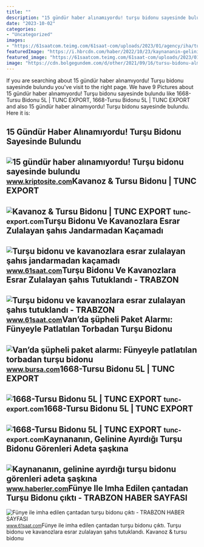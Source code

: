 ```yaml
---
title: ""
description: "15 gündür haber alınamıyordu! turşu bidonu sayesinde bulundu"
date: "2023-10-02"
categories:
- "Uncategorized"
images:
- "https://61saatcom.teimg.com/61saat-com/uploads/2023/01/agency/iha/tursu-bidonu-ve-kavanozlara-esrar-zulalayan-sahis-jandarmadan-kacamadi.jpg"
featuredImage: "https://i.hbrcdn.com/haber/2022/10/23/kaynananin-gelinine-ayirdigi-tursu-bidonu-15379525_9919_amp.jpg"
featured_image: "https://61saatcom.teimg.com/61saat-com/uploads/2023/01/agency/iha/funye-ile-imha-edilen-cantadan-tursu-bidonu-cikti.jpg"
image: "https://cdn.bolgegundem.com/d/other/2021/09/16/tursu-bidonu-almak-icin-indigi-bodrumda-komsu-4-14397653-amp.jpg"
---
```


If you are searching about 15 gündür haber alınamıyordu! Turşu bidonu sayesinde bulundu you've visit to the right page. We have 9 Pictures about 15 gündür haber alınamıyordu! Turşu bidonu sayesinde bulundu like 1668-Tursu Bidonu 5L | TUNC EXPORT, 1668-Tursu Bidonu 5L | TUNC EXPORT and also 15 gündür haber alınamıyordu! Turşu bidonu sayesinde bulundu. Here it is:

15 Gündür Haber Alınamıyordu! Turşu Bidonu Sayesinde Bulundu
------------------------------------------------------------

 ![15 gündür haber alınamıyordu! Turşu bidonu sayesinde bulundu](https://cdn.bolgegundem.com/d/other/2021/09/16/tursu-bidonu-almak-icin-indigi-bodrumda-komsu-4-14397653-amp.jpg) <small>www.kriptosite.com</small>Kavanoz &amp; Tursu Bidonu | TUNC EXPORT
----------------------------------------

 ![Kavanoz & Tursu Bidonu | TUNC EXPORT](https://tunc-export.com/media/image/d6/5d/0b/tursu-bidonu-8l-883-8693357064362_200x200@2x.jpg) <small>tunc-export.com</small>Turşu Bidonu Ve Kavanozlara Esrar Zulalayan şahıs Jandarmadan Kaçamadı
----------------------------------------------------------------------

 ![Turşu bidonu ve kavanozlara esrar zulalayan şahıs jandarmadan kaçamadı](https://61saatcom.teimg.com/61saat-com/uploads/2023/01/agency/iha/tursu-bidonu-ve-kavanozlara-esrar-zulalayan-sahis-jandarmadan-kacamadi.jpg) <small>www.61saat.com</small>Turşu Bidonu Ve Kavanozlara Esrar Zulalayan şahıs Tutuklandı - TRABZON
----------------------------------------------------------------------

 ![Turşu bidonu ve kavanozlara esrar zulalayan şahıs tutuklandı - TRABZON](https://61saatcom.teimg.com/61saat-com/uploads/2023/01/agency/iha/tursu-bidonu-ve-kavanozlara-esrar-zulalayan-sahis-tutuklandi.jpg) <small>www.61saat.com</small>Van’da şüpheli Paket Alarmı: Fünyeyle Patlatılan Torbadan Turşu Bidonu
----------------------------------------------------------------------

 ![Van’da şüpheli paket alarmı: Fünyeyle patlatılan torbadan turşu bidonu](https://www.bursa.com/files/uploads/news/default/van-da-supheli-paket-alarmi-funyeyle-patlatilan-torbadan-tursu-bidonu-ve-kislik-sebze-cikti-85970.webp?t=1696886921) <small>www.bursa.com</small>1668-Tursu Bidonu 5L | TUNC EXPORT
----------------------------------

 ![1668-Tursu Bidonu 5L | TUNC EXPORT](https://tunc-export.com/media/image/c5/48/70/tursu-bidonu-5l-881-8693357064355_600x600.jpg) <small>tunc-export.com</small>1668-Tursu Bidonu 5L | TUNC EXPORT
----------------------------------

 ![1668-Tursu Bidonu 5L | TUNC EXPORT](https://tunc-export.com/media/image/ef/3c/5f/tursu-bidonu-5l-921-8693357064355_600x600.jpg) <small>tunc-export.com</small>Kaynananın, Gelinine Ayırdığı Turşu Bidonu Görenleri Adeta şaşkına
------------------------------------------------------------------

 ![Kaynananın, gelinine ayırdığı turşu bidonu görenleri adeta şaşkına](https://i.hbrcdn.com/haber/2022/10/23/kaynananin-gelinine-ayirdigi-tursu-bidonu-15379525_9919_amp.jpg) <small>www.haberler.com</small>Fünye Ile Imha Edilen çantadan Turşu Bidonu çıktı - TRABZON HABER SAYFASI
-------------------------------------------------------------------------

 ![Fünye ile imha edilen çantadan turşu bidonu çıktı - TRABZON HABER SAYFASI](https://61saatcom.teimg.com/61saat-com/uploads/2023/01/agency/iha/funye-ile-imha-edilen-cantadan-tursu-bidonu-cikti.jpg) <small>www.61saat.com</small>Fünye ile imha edilen çantadan turşu bidonu çıktı. Turşu bidonu ve kavanozlara esrar zulalayan şahıs tutuklandı. Kavanoz &amp; tursu bidonu

